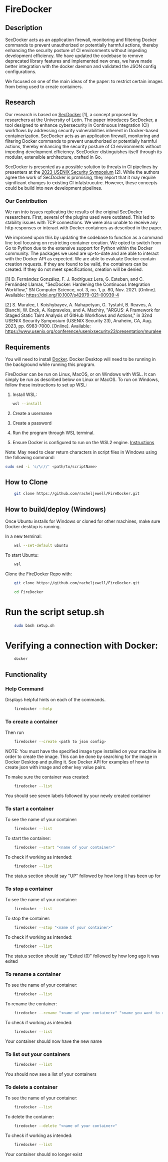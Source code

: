 # FireDocker

## Description

SecDocker acts as an application firewall, monitoring and filtering Docker commands to prevent unauthorized or potentially harmful actions, thereby enhancing the security posture of CI environments without impeding development efficiency. We have updated the codebase to remove deprecated library features and implemented new ones, we have made better integration with the docker daemon and validated the JSON config configurations.

We focused on one of the main ideas of the paper: to restrict certain images from being used to create containers. 

## Research

Our research is based on [SecDocker](https://doi.org/10.1007/s42979-021-00939-4) [1], a concept proposed by researchers at the University of León. The paper introduces SecDocker, a tool designed to enhance cybersecurity in Continuous Integration (CI) workflows by addressing security vulnerabilities inherent in Docker-based containerization. SecDocker acts as an application firewall, monitoring and filtering Docker commands to prevent unauthorized or potentially harmful actions, thereby enhancing the security posture of CI environments without impeding development efficiency. SecDocker distinguishes itself through its modular, extensible architecture, crafted in Go.

SecDocker is presented as a possible solution to threats in CI pipelines by presenters at the [2023 USENIX Security Symposium](https://www.usenix.org/conference/usenixsecurity23/presentation/muralee) [2]. While the authors agree the work of SecDocker is promising, they report that it may require significant changes to existing CI infatstrucutre. However, these concepts could be build into new development pipelines.

### Our Contribution

We ran into issues replicating the results of the original SecDocker researchers. First, several of the plugins used were outdated. This led to stability issues with TCP connections. We were also unable to receive any http responses or interact with Docker containers as described in the paper.

We improved upon this by updating the codebase to function as a command line tool focusing on restricting container creation. We opted to switch from Go to Python due to the extensive support for Python within the Docker community. The packages we used are up-to-date and are able to interact with the Docker API as expected. We are able to evaluate Docker contain creation requests. If they are found to be valid, the containers can be created. If they do not meet specifications, creation will be denied.

[1] D. Fernández González, F. J. Rodríguez Lera, G. Esteban, and C. Fernández Llamas, "SecDocker: Hardening the Continuous Integration Workflow," SN Computer Science, vol. 3, no. 1, p. 80, Nov. 2021. [Online]. Available: <https://doi.org/10.1007/s42979-021-00939-4>

[2] S. Muralee, I. Koishybayev, A. Nahapetyan, G. Tystahl, B. Reaves, A. Bianchi, W. Enck, A. Kapravelos, and A. Machiry, "ARGUS: A Framework for Staged Static Taint Analysis of GitHub Workflows and Actions," in 32nd USENIX Security Symposium (USENIX Security 23), Anaheim, CA, Aug. 2023, pp. 6983-7000. [Online]. Available: <https://www.usenix.org/conference/usenixsecurity23/presentation/muralee>

## Requirements

You will need to install [Docker](https://www.docker.com/get-started/). Docker Desktop will need to be running in the background while running this program.

FireDocker can be run on Linux, MacOS, or on Windows with WSL. It can simply be run as described below on Linux or MacOS. To run on Windows, follow these instructions to set up WSL:

1. Install WSL:

    ```bash
    wsl --install
    ```

2. Create a username
3. Create a password
4. Run the program through WSL terminal.
5. Ensure Docker is configured to run on the WSL2 engine. [Instructions](https://docs.docker.com/desktop/wsl/)

Note: May need to clear return characters in script files in Windows using the following command:

```bash
sudo sed -i 's/\r//' <path/to/scriptName>
```

## How to Clone

```bash
    git clone https://github.com/racheljewell/FireDocker.git
```

## How to build/deploy (Windows)

Once Ubuntu installs for Windows or cloned for other machines, make sure Docker desktop is running.

In a new terminal:

```bash
    wsl --set-default ubuntu
```

To start Ubuntu:

```bash
    wsl
```

Clone the FireDocker Repo with: 

```bash
    git clone https://github.com/racheljewell/FireDocker.git
```

```bash
    cd FireDocker
```

# Run the script setup.sh 

```bash
    sudo bash setup.sh
```

# Verifying a connection with Docker:

```bash
    docker
```


## Functionality

### Help Command

Displays helpful hints on each of the commands. 

```bash
    firedocker --help
```

### To create a container

Then run

```bash
    firedocker --create <path to json config>
```

NOTE: You must have the specified image type installed on your machine in order to create the image. This  can be done by searching for the image in Docker Desktop and pulling it. See Docker API for examples of how to create json with image and other key value pairs. 

To make sure the container was created:

```bash
    firedocker --list
```

You should see seven labels followed by your newly created container

### To start a container

To see the name of your container:

```bash
    firedocker --list
```

To start the container:

```bash
    firedocker --start "<name of your container>"
```

To check if working as intended:

```bash
    firedocker --list
```

The status section should say "UP" followed by how long it has been up for

### To stop a container

To see the name of your container:

```bash
    firedocker --list
```

To stop the container:

```bash
    firedocker --stop "<name of your container>"
```

To check if working as intended:

```bash
    firedocker --list
```

The status section should say "Exited (0)" followed by how long ago it was exited

### To rename a container

To see the name of your container:

```bash
    firedocker --list
```

To rename the container:

```bash
    firedocker --rename "<name of your container>" "<name you want to rename it to>"
```

To check if working as intended:

```bash
    firedocker --list
```

Your container should now have the new name

### To list out your containers

```bash
    firedocker --list
```

You should now see a list of your containers

### To delete a container

To see the name of your container:

```bash
    firedocker --list
```

To delete the container:

```bash
    firedocker --delete "<name of your container>"
```

To check if working as intended:

```bash
    firedocker --list
```

Your container should no longer exist
